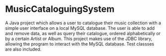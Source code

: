 # MusicCataloguingSystem
A Java project which allows a user to catalogue their music collection with a simple user interface on a local MySQL database. The user is able to add and remove data, as well as query their catalogue, ordered alphabetically or by a certain Artist or Album.  This project makes use of the JDBC library, allowing the program to interact with the MySQL database. Test classses are also included.
